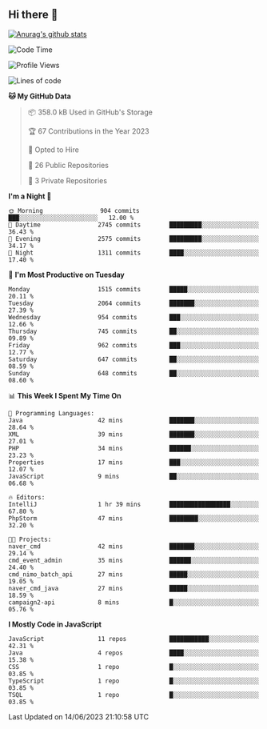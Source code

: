 ## Hi there 👋

[![Anurag's github stats](https://github-readme-stats.vercel.app/api?username=Songwonseok)](https://github.com/anuraghazra/github-readme-stats)



<!--START_SECTION:waka-->
![Code Time](http://img.shields.io/badge/Code%20Time-2%2C271%20hrs%206%20mins-blue)

![Profile Views](http://img.shields.io/badge/Profile%20Views-0-blue)

![Lines of code](https://img.shields.io/badge/From%20Hello%20World%20I%27ve%20Written-35.0%20million%20lines%20of%20code-blue)

**🐱 My GitHub Data** 

> 📦 358.0 kB Used in GitHub's Storage 
 > 
> 🏆 67 Contributions in the Year 2023
 > 
> 💼 Opted to Hire
 > 
> 📜 26 Public Repositories 
 > 
> 🔑 3 Private Repositories 
 > 
**I'm a Night 🦉** 

```text
🌞 Morning                904 commits         ███░░░░░░░░░░░░░░░░░░░░░░   12.00 % 
🌆 Daytime                2745 commits        █████████░░░░░░░░░░░░░░░░   36.43 % 
🌃 Evening                2575 commits        █████████░░░░░░░░░░░░░░░░   34.17 % 
🌙 Night                  1311 commits        ████░░░░░░░░░░░░░░░░░░░░░   17.40 % 
```
📅 **I'm Most Productive on Tuesday** 

```text
Monday                   1515 commits        █████░░░░░░░░░░░░░░░░░░░░   20.11 % 
Tuesday                  2064 commits        ███████░░░░░░░░░░░░░░░░░░   27.39 % 
Wednesday                954 commits         ███░░░░░░░░░░░░░░░░░░░░░░   12.66 % 
Thursday                 745 commits         ██░░░░░░░░░░░░░░░░░░░░░░░   09.89 % 
Friday                   962 commits         ███░░░░░░░░░░░░░░░░░░░░░░   12.77 % 
Saturday                 647 commits         ██░░░░░░░░░░░░░░░░░░░░░░░   08.59 % 
Sunday                   648 commits         ██░░░░░░░░░░░░░░░░░░░░░░░   08.60 % 
```


📊 **This Week I Spent My Time On** 

```text
💬 Programming Languages: 
Java                     42 mins             ███████░░░░░░░░░░░░░░░░░░   28.64 % 
XML                      39 mins             ███████░░░░░░░░░░░░░░░░░░   27.01 % 
PHP                      34 mins             ██████░░░░░░░░░░░░░░░░░░░   23.23 % 
Properties               17 mins             ███░░░░░░░░░░░░░░░░░░░░░░   12.07 % 
JavaScript               9 mins              ██░░░░░░░░░░░░░░░░░░░░░░░   06.68 % 

🔥 Editors: 
IntelliJ                 1 hr 39 mins        █████████████████░░░░░░░░   67.80 % 
PhpStorm                 47 mins             ████████░░░░░░░░░░░░░░░░░   32.20 % 

🐱‍💻 Projects: 
naver_cmd                42 mins             ███████░░░░░░░░░░░░░░░░░░   29.14 % 
cmd_event_admin          35 mins             ██████░░░░░░░░░░░░░░░░░░░   24.40 % 
cmd_nimo_batch_api       27 mins             █████░░░░░░░░░░░░░░░░░░░░   19.05 % 
naver_cmd_java           27 mins             █████░░░░░░░░░░░░░░░░░░░░   18.59 % 
campaign2-api            8 mins              █░░░░░░░░░░░░░░░░░░░░░░░░   05.76 % 
```

**I Mostly Code in JavaScript** 

```text
JavaScript               11 repos            ███████████░░░░░░░░░░░░░░   42.31 % 
Java                     4 repos             ████░░░░░░░░░░░░░░░░░░░░░   15.38 % 
CSS                      1 repo              █░░░░░░░░░░░░░░░░░░░░░░░░   03.85 % 
TypeScript               1 repo              █░░░░░░░░░░░░░░░░░░░░░░░░   03.85 % 
TSQL                     1 repo              █░░░░░░░░░░░░░░░░░░░░░░░░   03.85 % 
```




 Last Updated on 14/06/2023 21:10:58 UTC
<!--END_SECTION:waka-->
